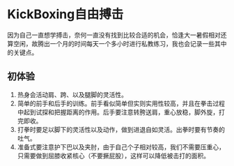 # KickBoxing自由搏击
因为自己一直想学搏击，奈何一直没有找到比较合适的机会，恰逢大一暑假相对还算空闲，故腾出一个月的时间每天一个多小时进行私教练习，我也会记录一些其中的关键点。

## 初体验
1. 热身会活动肩、跨、以及腿脚的灵活性。
2. 简单的前手和后手的训练。前手看似简单但实则实用性较高，并且在拳击过程中起到试探和把握距离的作用。后手要注意转胯送肩，重心放稳，脚外旋，打完即收。
3. 打拳时要足以脚下的灵活性以及动作，做到进退自如灵活。出拳时要有节奏的吐气。
4. 准备式要注意护下巴以及夹肘，由于自己个子相对较高，我们不需要压重心，只需要做到屈膝收紧核心（不要撅屁股），这样可以降低被击打的面积。